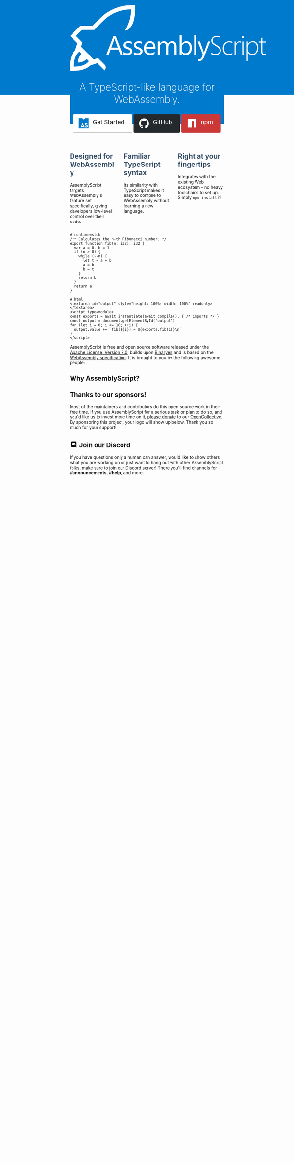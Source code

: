```yaml
---
metaTitle: AssemblyScript
description: A TypeScript-like language for WebAssembly
navbar: false
sidebar: false
editLink: false
pageClass: frontpage
---
```


<div id="hero">
  <div id="logo">
    <svg viewBox="0 0 768 256"><path d="M239.972.004a168.23 168.23 0 00-33.502 3.339 163.17 163.17 0 00-31.722 9.684 169.571 169.571 0 00-29.385 15.693c-9.275 6.159-17.919 13.246-25.933 21.26L89.378 80.032H41.405L1.336 119.99l28.382 28.383-9.127 27.269c-5.12 5.713-9.089 11.576-11.909 17.586a87.137 87.137 0 00-6.121 18.81C1.299 218.644.557 225.582.334 232.854A759.765 759.765 0 000 256.004h16.028c6.01 0 11.873-.297 17.586-.891a93.642 93.642 0 0016.584-3.227 76.878 76.878 0 0015.694-6.233c5.046-2.671 9.87-6.085 14.47-10.24l27.27-9.127 28.382 28.382c6.333-7.12 6.333-16.517.012-22.776l-25.708-25.49-16.892 5.315-49.288-49.368 5.107-17.02-25.203-25.34 23.93-23.929 47.495.183 35.316-35.022a152.05 152.05 0 0117.03-14.692 161.081 161.081 0 0119.144-12.243c3.024-1.707 3.964-2.176 7.569-3.673 10.24-4.897 20.85-8.533 31.832-10.908a154.989 154.989 0 0133.614-3.673c0 11.353-1.224 22.52-3.673 33.502-2.448 10.982-6.085 21.63-10.908 31.945-1.384 3.247-1.853 4.187-3.673 7.568-1.818 3.34-5.664 9.548-5.664 9.548 14.385 1.764 27.298-18.366 31.546-29.71 2.326-6.241 3.765-12.78 5.061-19.35a168.234 168.234 0 003.34-33.503V.004zM37.51 181.541l8.46 8.46c-2.45 2.373-4.527 4.86-6.234 7.457a47.432 47.432 0 00-4.119 8.236 56.942 56.942 0 00-2.447 8.793c-.52 3.042-.929 6.234-1.226 9.573 3.34-.297 6.53-.742 9.572-1.336a44.096 44.096 0 008.794-2.45 38.85 38.85 0 008.236-4.117c2.597-1.632 5.083-3.674 7.457-6.122l8.46 8.459c-3.487 4.452-7.494 8.051-12.02 10.797a60.64 60.64 0 01-14.47 6.567 75.691 75.691 0 01-15.917 3.228 146.96 146.96 0 01-16.028.89c0-5.269.26-10.648.78-16.14a86.584 86.584 0 013.227-15.804 67.096 67.096 0 016.567-14.47c2.82-4.526 6.456-8.534 10.908-12.021z"/><path d="M207.866 193.652H198.4l-7.735-20.458h-30.942l-7.277 20.458h-9.517l27.99-72.977h8.855zm-20-28.143l-11.45-31.094q-.56-1.526-1.12-4.885h-.204q-.509 3.104-1.17 4.885l-11.349 31.094zm22.417 26.26v-8.957q6.82 5.038 15.013 5.038 10.992 0 10.992-7.328 0-2.087-.967-3.511-.916-1.476-2.544-2.596-1.578-1.12-3.766-1.985-2.138-.916-4.631-1.883-3.46-1.374-6.107-2.748-2.596-1.425-4.377-3.155-1.73-1.781-2.646-4.02-.865-2.24-.865-5.242 0-3.664 1.68-6.463 1.679-2.85 4.478-4.733 2.799-1.934 6.36-2.9 3.614-.967 7.43-.967 6.77 0 12.113 2.34v8.448q-5.75-3.766-13.232-3.766-2.34 0-4.224.56-1.883.51-3.257 1.476-1.323.967-2.086 2.341-.713 1.323-.713 2.952 0 2.035.713 3.41.763 1.373 2.188 2.442 1.425 1.069 3.46 1.934 2.036.865 4.632 1.883 3.46 1.323 6.208 2.748 2.749 1.374 4.682 3.155 1.934 1.73 2.952 4.02 1.069 2.29 1.069 5.446 0 3.867-1.73 6.717-1.68 2.85-4.53 4.733-2.85 1.883-6.565 2.8-3.715.915-7.786.915-8.04 0-13.944-3.104zm40.178 0v-8.957q6.82 5.038 15.013 5.038 10.992 0 10.992-7.328 0-2.087-.967-3.511-.916-1.476-2.544-2.596-1.578-1.12-3.766-1.985-2.137-.916-4.631-1.883-3.46-1.374-6.107-2.748-2.595-1.425-4.376-3.155-1.73-1.781-2.647-4.02-.865-2.24-.865-5.242 0-3.664 1.68-6.463 1.679-2.85 4.478-4.733 2.799-1.934 6.361-2.9 3.613-.967 7.43-.967 6.769 0 12.112 2.34v8.448q-5.75-3.766-13.231-3.766-2.341 0-4.224.56-1.883.51-3.257 1.476-1.324.967-2.087 2.341-.712 1.323-.712 2.952 0 2.035.712 3.41.763 1.373 2.188 2.442 1.425 1.069 3.461 1.934 2.036.865 4.631 1.883 3.46 1.323 6.209 2.748 2.748 1.374 4.682 3.155 1.933 1.73 2.951 4.02 1.069 2.29 1.069 5.446 0 3.867-1.73 6.717-1.68 2.85-4.53 4.733-2.85 1.883-6.565 2.8-3.715.915-7.786.915-8.04 0-13.944-3.104zm85.216-22.087h-36.793q.203 8.703 4.682 13.435 4.478 4.733 12.315 4.733 8.804 0 16.183-5.801v7.837q-6.87 4.987-18.168 4.987-11.043 0-17.353-7.074-6.31-7.124-6.31-20 0-12.162 6.87-19.796 6.92-7.684 17.15-7.684 10.229 0 15.827 6.615 5.597 6.616 5.597 18.372zm-8.55-7.073q-.05-7.227-3.51-11.247-3.41-4.02-9.517-4.02-5.903 0-10.025 4.223-4.123 4.224-5.09 11.044zm91.223 31.043h-8.347v-29.924q0-8.651-2.697-12.519-2.646-3.868-8.957-3.868-5.343 0-9.11 4.886-3.714 4.885-3.714 11.705v29.72h-8.346V162.71q0-15.369-11.858-15.369-5.496 0-9.058 4.631-3.562 4.58-3.562 11.96v29.72h-8.346V141.54h8.346v8.244h.203q5.547-9.465 16.183-9.465 5.344 0 9.313 3.002 3.97 2.952 5.445 7.786 5.802-10.788 17.303-10.788 17.201 0 17.201 21.22zm20.33-7.532h-.203v7.532h-8.346v-77.15h8.346V150.7h.203q6.158-10.381 18.015-10.381 10.026 0 15.675 7.022 5.7 6.972 5.7 18.728 0 13.079-6.362 20.967-6.361 7.837-17.405 7.837-10.33 0-15.623-8.753zm-.203-21.018v7.278q0 6.463 4.173 10.992 4.223 4.478 10.687 4.478 7.582 0 11.857-5.801 4.326-5.802 4.326-16.133 0-8.702-4.02-13.638-4.021-4.937-10.891-4.937-7.278 0-11.705 5.09-4.427 5.038-4.427 12.671zm57.277 28.55h-8.346v-77.15h8.346zm54.376-52.112l-23.969 60.458q-6.412 16.183-18.015 16.183-3.257 0-5.445-.662v-7.48q2.697.915 4.936.915 6.31 0 9.466-7.531l4.173-9.873-20.357-52.01h9.263l14.096 40.102q.255.763 1.069 3.969h.305q.255-1.221 1.018-3.868l14.81-40.203zM553.77 191.056v-5.75q7.837 4.987 15.877 4.987 8.55 0 12.977-3.511 4.428-3.563 4.428-9.924 0-5.598-3.003-8.906-2.951-3.359-12.875-9.11-11.094-6.462-14.046-10.788-2.951-4.377-2.951-10.076 0-7.736 6.005-13.13 6.005-5.394 16.03-5.394 6.514 0 13.028 2.188v5.292q-6.412-2.9-13.69-2.9-7.43 0-11.806 3.766-4.326 3.765-4.326 9.567 0 5.598 2.952 8.906 3.002 3.308 12.875 9.007 10.23 5.802 13.588 10.331 3.41 4.478 3.41 10.33 0 8.398-5.853 13.69-5.801 5.293-16.437 5.293-3.766 0-8.703-1.17-4.885-1.171-7.48-2.698zm82.926.306q-5.802 3.562-13.843 3.562-10.636 0-17.15-7.277-6.514-7.329-6.514-19.135 0-12.417 7.329-20.305 7.328-7.94 18.829-7.94 5.954 0 11.552 2.443v5.293q-5.598-3.46-12.265-3.46-9.16 0-14.86 6.615-5.7 6.565-5.7 17.049 0 10.127 5.192 16.284 5.241 6.158 13.79 6.158 7.838 0 13.64-4.173zm33.054-44.937q-2.342-1.679-5.497-1.679-6.158 0-10.33 6.361-4.174 6.362-4.174 18.066v24.479h-4.58V141.54h4.58v11.552h.204q1.78-5.954 5.649-9.262 3.867-3.308 8.956-3.308 2.901 0 5.191.916zm8.116-18.015q-1.526 0-2.697-1.12-1.17-1.119-1.17-2.85 0-1.679 1.17-2.696 1.221-1.07 2.697-1.07 1.578 0 2.748 1.019 1.222 1.018 1.222 2.748 0 1.628-1.17 2.799-1.171 1.17-2.8 1.17zm-2.29 65.242V141.54h4.682v52.112zm22.265-9.262h-.204v33.231h-4.681V141.54h4.681v10.738h.204q2.799-5.75 7.99-8.855 5.242-3.155 11.501-3.155 9.924 0 15.47 6.87 5.599 6.82 5.599 18.575 0 13.079-6.413 21.17-6.36 8.041-16.844 8.041-11.705 0-17.303-10.534zm-.204-19.39v6.565q0 7.837 4.937 13.486 4.936 5.598 12.977 5.598 7.99 0 12.977-6.82 4.987-6.87 4.987-18.014 0-9.771-4.58-15.522-4.58-5.75-12.214-5.75-9.109 0-14.096 6.106-4.988 6.107-4.988 14.351zm70.357 27.94q-3.664 1.73-6.87 1.73-11.553 0-11.553-13.843v-35.012h-9.363v-4.275h9.363v-13.537q1.12-.407 2.341-.814 1.222-.356 2.341-.763v15.114h13.74v4.275h-13.74v34.402q0 5.394 1.68 7.837 1.73 2.392 5.801 2.392 2.9 0 6.26-1.883z"/></svg>
  </div>
  <h1>A TypeScript-like language for WebAssembly.</h1>
  <p class="action">
    <a href="/introduction.html" class="docs">
      <svg xmlns="http://www.w3.org/2000/svg" viewBox="0 0 256 256"><path d="M0 0v256h256V0h-98.4c0 15-11.1 30-29.4 30A29.5 29.5 0 0198.5 0z" fill="#007acc"/><path d="M100.35 117.107h2.025l52.506 115.818h-24.818l-5.402-13H78.063l-5.402 13H49.869zm15.87 83.065l-8.274-19.922q-1.35-3.377-2.532-6.753-1.182-3.377-2.195-6.585-1.182-3.714-2.195-7.26-1.181 4.222-2.194 7.43-1.013 3.207-2.195 6.921-1.182 3.546-2.364 6.247l-8.273 19.922zm79.306 34.273q-8.273 0-15.026-1.857-6.753-1.858-12.156-5.065-5.402-3.208-9.454-7.598-3.883-4.558-6.416-9.623l19.247-11.143q3.883 6.247 9.117 10.299 5.402 4.052 14.181 4.052 7.429 0 11.65-3.208 4.39-3.377 4.39-8.442 0-6.077-4.56-9.116-4.558-3.04-12.661-6.585l-5.91-2.532q-6.415-2.702-11.649-5.91-5.234-3.207-8.948-7.428-3.714-4.22-5.74-9.623-2.026-5.403-2.026-12.663 0-6.584 2.364-12.324 2.532-5.74 6.922-9.961 4.558-4.22 10.974-6.585 6.415-2.363 14.35-2.363 11.312 0 19.416 4.39 8.272 4.22 14.182 14.519l-18.403 11.818q-3.039-5.403-6.584-7.766-3.546-2.364-8.61-2.364-5.234 0-8.273 2.87-3.04 2.87-3.04 7.26 0 5.403 3.377 8.273 3.546 2.701 11.143 6.078l5.91 2.532q7.596 3.208 13.337 6.753 5.909 3.377 9.792 7.766 4.052 4.221 6.078 9.793 2.195 5.402 2.195 12.83 0 7.936-3.04 14.183-2.87 6.077-8.103 10.298-5.234 4.221-12.494 6.416-7.09 2.026-15.532 2.026z" fill="#fff"/></svg>
      Get Started
    </a>
    <a href="https://github.com/AssemblyScript" target="_blank" rel="noopener" class="github">
      <svg viewBox="0 0 24 24"><path fill="#fff" d="M12 .297c-6.63 0-12 5.373-12 12 0 5.303 3.438 9.8 8.205 11.385.6.113.82-.258.82-.577 0-.285-.01-1.04-.015-2.04-3.338.724-4.042-1.61-4.042-1.61C4.422 18.07 3.633 17.7 3.633 17.7c-1.087-.744.084-.729.084-.729 1.205.084 1.838 1.236 1.838 1.236 1.07 1.835 2.809 1.305 3.495.998.108-.776.417-1.305.76-1.605-2.665-.3-5.466-1.332-5.466-5.93 0-1.31.465-2.38 1.235-3.22-.135-.303-.54-1.523.105-3.176 0 0 1.005-.322 3.3 1.23.96-.267 1.98-.399 3-.405 1.02.006 2.04.138 3 .405 2.28-1.552 3.285-1.23 3.285-1.23.645 1.653.24 2.873.12 3.176.765.84 1.23 1.91 1.23 3.22 0 4.61-2.805 5.625-5.475 5.92.42.36.81 1.096.81 2.22 0 1.606-.015 2.896-.015 3.286 0 .315.21.69.825.57C20.565 22.092 24 17.592 24 12.297c0-6.627-5.373-12-12-12"></path></svg>
      <span class="title">GitHub</span>
    </a>
    <a href="https://www.npmjs.com/package/assemblyscript" target="_blank" rel="noopener" class="npm">
      <svg viewBox="0 0 24 24"><path fill="#fff" d="M2 22h9.913V7.043h5.044V22H22V2H2z"/></svg>
      <span class="title">npm</span>
    </a>
  </p>
</div>

<div id="features">
  <div class="feature">
    <h2>Designed for WebAssembly</h2>
    <p>AssemblyScript targets WebAssembly's feature set specifically, giving developers low-level control over their code.</p>
  </div>
  <div class="feature">
    <h2>Familiar TypeScript syntax</h2>
    <p>Its similarity with TypeScript makes it easy to compile to WebAssembly without learning a new language.</p>
  </div>
  <div class="feature">
    <h2>Right at your fingertips</h2>
    <p>Integrates with the existing Web ecosystem - no heavy toolchains to set up. Simply <code>npm install</code> it!</p>
  </div>
</div>

<div id="try">

```editor
#!runtime=stub
/** Calculates the n-th Fibonacci number. */
export function fib(n: i32): i32 {
  var a = 0, b = 1
  if (n > 0) {
    while (--n) {
      let t = a + b
      a = b
      b = t
    }
    return b
  }
  return a
}

#!html
<textarea id="output" style="height: 100%; width: 100%" readonly></textarea>
<script type=module>
const exports = await instantiate(await compile(), { /* imports */ })
const output = document.getElementById('output')
for (let i = 0; i <= 10; ++i) {
  output.value += `fib(${i}) = ${exports.fib(i)}\n`
}
</script>
```

</div>

<div id="contributors">
  <p>AssemblyScript is free and open source software released under the <a href="https://www.apache.org/licenses/LICENSE-2.0" target="_blank" rel="noopener">Apache License, Version 2.0</a>, builds upon <a href="https://github.com/WebAssembly/binaryen" target="_blank" rel="noopener">Binaryen</a> and is based on the <a href="https://webassembly.org/" target="_blank" rel="noopener">WebAssembly specification</a>. It is brought to you by the following awesome people:</p>
  <Contributors />
</div>

<div id="testimonials">
  <h2>Why AssemblyScript?</h2>
  <Testimonials />
</div>

<div id="sponsors">
  <h2>Thanks to our sponsors!</h2>
  <p>Most of the maintainers and contributors do this open source work in their free time. If you use AssemblyScript for a serious task or plan to do so, and you'd like us to invest more time on it, <a href="https://opencollective.com/assemblyscript/donate" target="_blank" rel="noopener">please donate</a> to our <a href="https://opencollective.com/assemblyscript" target="_blank" rel="noopener">OpenCollective</a>. By sponsoring this project, your logo will show up below. Thank you so much for your support!</p>
  <Sponsors />
</div>

<div id="community">
  <h2><svg xmlns="http://www.w3.org/2000/svg" viewBox="0 0 245 240"><path d="M104.4 103.9c-5.7 0-10.2 5-10.2 11.1s4.6 11.1 10.2 11.1c5.7 0 10.2-5 10.2-11.1.1-6.1-4.5-11.1-10.2-11.1zM140.9 103.9c-5.7 0-10.2 5-10.2 11.1s4.6 11.1 10.2 11.1c5.7 0 10.2-5 10.2-11.1s-4.5-11.1-10.2-11.1z"/><path class="st0" d="M189.5 20h-134C44.2 20 35 29.2 35 40.6v135.2c0 11.4 9.2 20.6 20.5 20.6h113.4l-5.3-18.5 12.8 11.9 12.1 11.2 21.5 19V40.6c0-11.4-9.2-20.6-20.5-20.6zm-38.6 130.6s-3.6-4.3-6.6-8.1c13.1-3.7 18.1-11.9 18.1-11.9-4.1 2.7-8 4.6-11.5 5.9-5 2.1-9.8 3.5-14.5 4.3-9.6 1.8-18.4 1.3-25.9-.1-5.7-1.1-10.6-2.7-14.7-4.3-2.3-.9-4.8-2-7.3-3.4-.3-.2-.6-.3-.9-.5-.2-.1-.3-.2-.4-.3-1.8-1-2.8-1.7-2.8-1.7s4.8 8 17.5 11.8c-3 3.8-6.7 8.3-6.7 8.3-22.1-.7-30.5-15.2-30.5-15.2 0-32.2 14.4-58.3 14.4-58.3 14.4-10.8 28.1-10.5 28.1-10.5l1 1.2c-18 5.2-26.3 13.1-26.3 13.1s2.2-1.2 5.9-2.9c10.7-4.7 19.2-6 22.7-6.3.6-.1 1.1-.2 1.7-.2 6.1-.8 13-1 20.2-.2 9.5 1.1 19.7 3.9 30.1 9.6 0 0-7.9-7.5-24.9-12.7l1.4-1.6s13.7-.3 28.1 10.5c0 0 14.4 26.1 14.4 58.3 0 0-8.5 14.5-30.6 15.2z"/></svg> Join our Discord</h2>
  <p>If you have questions only a human can answer, would like to show others what you are working on or just want to hang out with other AssemblyScript folks, make sure to <a href="https://discord.gg/assemblyscript" target="_blank" rel="noopener">join our Discord server</a>! There you'll find channels for <strong>#announcements</strong>, <strong>#help</strong>, and more.</p>
  <Community />
</div>

<style scoped>
#hero {
  margin-top: 2rem;
  text-align: center;
  height: 400px;
  background: #007acc;
}
#hero:before {
  content: '';
  position: absolute;
  z-index: 0;
  top: 0;
  left: 0;
  width: 100%;
  height: 520px;
  background: #007acc url(/images/header.svg) center bottom no-repeat;
  background-size: 1440px;
}
#hero > * {
  position: relative;
}
#hero h1 {
  color: #fff;
  margin: 1.3rem auto 1.8rem;
  font-size: 2rem;
  font-weight: 200;
}
#logo {
  display: inline-block;
  width: 640px;
}
#logo svg {
  width: 100%;
  height: 100%;
  max-height: 240px;
  fill: #fff;
}
@media only screen and (max-width: 740px) {
  #logo {
    width: 100%;
  }
  #logo svg {
    max-height: 213px;
  }
}
#features {
  padding: 1.2rem 0 0;
  margin-top: 2.5rem;
  display: flex;
  flex-wrap: wrap;
  align-items: flex-start;
  align-content: stretch;
  justify-content: space-between;
}
#features .feature {
  flex-grow: 1;
  flex-basis: 30%;
  max-width: 30%;
}
#features h2 {
  font-size: 1.4rem;
  border-bottom: none;
  padding-bottom: 0;
  color: #3a5169;
}
.action {
  text-align: center;
  user-select: none;
}
.action a {
  display: inline-block;
  font-size: 1.2rem;
  color: #fff;
  background-color: #007acc;
  padding: .8rem 1.6rem;
  border-radius: 4px;
  transition: background-color .1s ease;
  box-sizing: border-box;
  border-bottom: 1px solid #006eb8;
  text-decoration: none !important;
  margin: 0.1rem 0;
}
.action a:hover {
  background-color: #1a8ae7;
}
.action a svg {
  width: 2em;
  position: relative;
  left: -10px;
  float: left;
  height: 32px;
}
.action a.docs {
  color: #111;
  background: #fff;
  border-bottom-color: #aaa;
}
.action a.docs:hover {
  background: #eee;
}
.action a.github {
  color: #fff;
  background: #24292e;
  border-bottom-color: #101214;
}
.action a.github:hover {
  background: #3e464f;
}
.action a.npm {
  color: #fff;
  background: #cb3837;
  border-bottom-color: #ba3232;
}
.action a.npm:hover {
  background: #eb3f3f;
}
@media only screen and (max-width: 720px) {
  .action a.github svg {
    float: none;
    left: 0;
    margin-bottom: -0.5rem;
  }
  .action a.npm {
    display: none;
  }
  .action a.github .title {
    display: none;
  }
  #features .feature {
    flex-basis: 100%;
    max-width: 100%;
  }
}
@media only screen and (max-width: 640px) {
  #try {
    display: none;
  }
}
#sponsors {
  margin-bottom: 2rem;
}
#community h2 svg {
  display: inline-block;
  height: 25px;
  position: relative;
  top: 3px;
}
</style>

<style>
.frontpage .page-edit {
  display: none;
}
</style>
